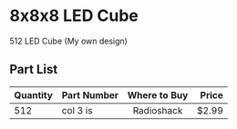 8x8x8 LED Cube
==============

512 LED Cube (My own design)

Part List
---------------

| Quantity | Part Number   | Where to Buy  | Price |
| -------- | ------------- |:-------------:| -----:|
| 512      | col 3 is      | Radioshack    | $2.99 |


